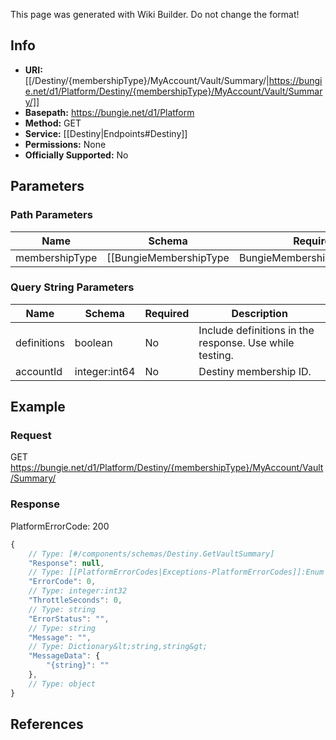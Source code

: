 <span class="wiki-builder">This page was generated with Wiki Builder. Do not change the format!</span>

## Info


* **URI:** [[/Destiny/{membershipType}/MyAccount/Vault/Summary/|https://bungie.net/d1/Platform/Destiny/{membershipType}/MyAccount/Vault/Summary/]]
* **Basepath:** https://bungie.net/d1/Platform
* **Method:** GET
* **Service:** [[Destiny|Endpoints#Destiny]]
* **Permissions:** None
* **Officially Supported:** No

## Parameters
### Path Parameters
Name | Schema | Required | Description
---- | ------ | -------- | -----------
membershipType | [[BungieMembershipType|BungieMembershipType]]:Enum | Yes | The type of account for which info will be extracted.

### Query String Parameters
Name | Schema | Required | Description
---- | ------ | -------- | -----------
definitions | boolean | No | Include definitions in the response. Use while testing.
accountId | integer:int64 | No | Destiny membership ID.

## Example
### Request
GET https://bungie.net/d1/Platform/Destiny/{membershipType}/MyAccount/Vault/Summary/

### Response
PlatformErrorCode: 200
```javascript
{
    // Type: [#/components/schemas/Destiny.GetVaultSummary]
    "Response": null,
    // Type: [[PlatformErrorCodes|Exceptions-PlatformErrorCodes]]:Enum
    "ErrorCode": 0,
    // Type: integer:int32
    "ThrottleSeconds": 0,
    // Type: string
    "ErrorStatus": "",
    // Type: string
    "Message": "",
    // Type: Dictionary&lt;string,string&gt;
    "MessageData": {
        "{string}": ""
    },
    // Type: object
}

```

## References
